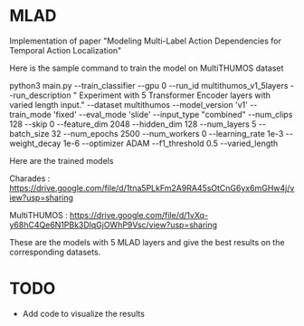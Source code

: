 # MLAD
Implementation of paper "Modeling Multi-Label Action Dependencies for Temporal Action Localization"

Here is the sample command to train the model on MultiTHUMOS dataset 

python3 main.py --train_classifier --gpu 0 --run_id multithumos_v1_5layers --run_description " Experiment with 5 Transformer Encoder layers with varied length input." --dataset multithumos --model_version 'v1' --train_mode 'fixed' --eval_mode 'slide' --input_type "combined" --num_clips 128 --skip 0 --feature_dim 2048 --hidden_dim 128 --num_layers 5 --batch_size 32 --num_epochs 2500 --num_workers 0 --learning_rate 1e-3 --weight_decay 1e-6 --optimizer ADAM --f1_threshold 0.5 --varied_length


Here are the trained models

Charades : https://drive.google.com/file/d/1tna5PLkFm2A9RA45sOtCnG6yx6mGHw4j/view?usp=sharing

MultiTHUMOS : https://drive.google.com/file/d/1vXq-y68hC4Qe6N1PBk3DlqGjOWhP9Vsc/view?usp=sharing

These are the models with 5 MLAD layers and give the best results on the corresponding datasets.

# TODO
* Add code to visualize the results 
